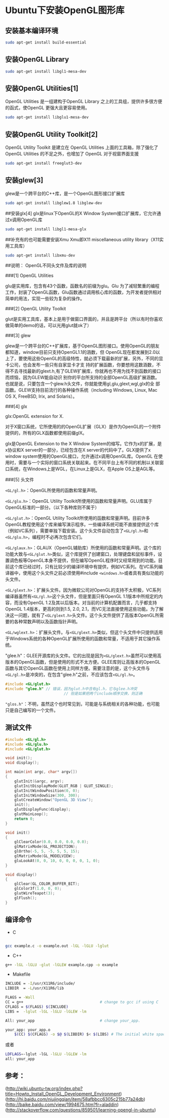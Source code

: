 # Ubuntu下安装OpenGL图形库


## 安装基本编译环境

```sh
sudo apt-get install build-essential
```

## 安装OpenGL Library

```sh
sudo apt-get install libgl1-mesa-dev
```

## 安装OpenGL Utilities[1]

OpenGL Utilities 是一组建构于OpenGL Library 之上的工具组，提供许多很方便的函式，使OpenGL 更强大且更容易使用。

```sh
sudo apt-get install libglu1-mesa-dev
```

## 安装OpenGL Utility Toolkit[2]


OpenGL Utility Toolkit 是建立在 OpenGL Utilities 上面的工具箱，除了强化了 OpenGL Utilities 的不足之外，也增加了 OpenGL 对于视窗界面支援

```sh
sudo apt-get install freeglut3-dev
```

## 安装glew[3]
glew是一个跨平台的C++库，是一个OpenGL图形接口扩展库

```sh
sudo apt-get install libglew1.8 libglew-dev
```

##安装glx[4]
glx是linux下OpenGL的X Window System接口扩展库，它允许通过x调用OpenGL库

```sh
sudo apt-get install libgl1-mesa-glx
```

##补充有的也可能需要安装Xmu
Xmu即X11 miscellaneous utility library（X11实用工具库）

```sh
sudo apt-get install libxmu-dev
```

##说明：
OpenGL不同头文件及库的说明

###[1] OpenGL Utilities

glu是实用库，包含有43个函数，函数名的前缀为glu。Glu 为了减轻繁重的编程工作，封装了OpenGL函数，Glu函数通过调用核心库的函数，为开发者提供相对简单的用法，实现一些较为复杂的操作。

###[2] OpenGL Utility Toolkit

glut是实用工具库，基本上是用于做窗口界面的，并且是跨平台（所以有时你喜欢做简单的demo的话，可以光用glut就ok了）

###[3] glew

glew是一个跨平台的C++扩展库，基于OpenGL图形接口。使用OpenGL的朋友都知道，window目前只支持OpenGL1.1的涵数，但 OpenGL现在都发展到2.0以上了，要使用这些OpenGL的高级特性，就必须下载最新的扩展，另外，不同的显卡公司，也会发布一些只有自家显卡才支 持的扩展函数，你要想用这数涵数，不得不去寻找最新的glext.h,有了GLEW扩展库，你就再也不用为找不到函数的接口而烦恼，因为GLEW能自动识 别你的平台所支持的全部OpenGL高级扩展涵数。也就是说，只要包含一个glew.h头文件，你就能使用gl,glu,glext,wgl,glx的全 部函数。GLEW支持目前流行的各种操作系统（including Windows, Linux, Mac OS X, FreeBSD, Irix, and Solaris）。

###[4] glx

glx:OpenGL extension for X.

对于X窗口系统，它所使用的的OpenGL扩展（GLX）是作为OpenGL的一个附件提供的，所有的GLX函数都使用前缀glX。

glx是OpenGL Extension to the X Window System的缩写。它作为x的扩展，是x协议和X server的一部分，已经包含在X server的代码中了。GLX提供了x window system使用的OpenGL接口，允许通过x调用OpenGL库。OpenGL 在使用时，需要与一个实际的窗口系统关联起来。在不同平台上有不同的机制以关联窗口系统，在Windows上是WGL，在Linux上是GLX，在Apple OS上是AGL等。

###[5] 头文件

`<GL/gl.h>`：OpenGL所使用的函数和常量声明。

`<GL/glu.h>`：OpenGL Utility Toolkit所使用的函数和常量声明。GLU库属于OpenGL标准的一部分。（以下各种库则不属于）

`<GL/glut.h>`：OpenGL Utility Toolkit所使用的函数和常量声明。目前许多OpenGL教程使用这个库来编写演示程序。一些编译系统可能不直接提供这个库（例如VC系列），需要单独下载安装。这个头文件自动包含了`<GL/gl.h>`和`<GL/glu.h>`，编程时不必再次包含它们。

`<GL/glaux.h>`：GLAUX（OpenGL辅助库）所使用的函数和常量声明。这个库的功能大致与`<GL/glut.h>`类似，这个库提供了创建窗口，处理键盘和鼠标事件，设置调色板等OpenGL本身不提供，但在编写OpenGL程序时又经常用到的功能。目前这个库已经过时，只有比较少的编译环境中有提供，例如VC系列。在VC系列编译器中，使用这个头文件之前必须使用#include `<windows.h>`或者具有类似功能的头文件。

`<GL/glext.h>`：扩展头文件。因为微软公司对OpenGL的支持不太积极，VC系列编译器虽然有`<GL/gl.h>`这个头文件，但是里面只有OpenGL 1.1版本中所规定的内容，而没有OpenGL 1.2及其以后版本。对当前的计算机配置而言，几乎都支持OpenGL 1.4版本，更高的则到1.5, 2.0, 2.1，而VC无法直接使用这些功能。为了解决这一问题，就有了`<GL/glext.h>`头文件。这个头文件提供了高版本OpenGL所需要的各种常数声明以及函数指针声明。

`<GL/wglext.h>`：扩展头文件。与`<GL/glext.h>`类似，但这个头文件中只提供适用于Windows系统的各种OpenGL扩展所使用的函数和常量，不适用于其它操作系统。

"glee.h"：GLEE开源库的头文件。它的出现是因为`<GL/glext.h>`虽然可以使用高版本的OpenGL函数，但是使用的形式不太方便。GLEE库则让高版本的OpenGL函数与其它OpenGL函数在使用上同样方便。需要注意的是，这个头文件与`<GL/gl.h>`是冲突的，在包含"glee.h"之前，不应该包含`<GL/gl.h>`。

```c
#include <GL/glut.h>
#include "glee.h" // 错误，因为glut.h中含有gl.h，它与glee.h冲突
                          // 但是如果把两个include顺序交换，则正确
```

`"glos.h"`：不明，虽然这个也时常见到，可能是与系统相关的各种功能，也可能只是自己编写的一个文件。


## 测试文件

```c
#include <GL/gl.h>
#include <GL/glu.h>
#include <GL/glut.h>

void init();
void display();

int main(int argc, char* argv[])
{
    glutInit(&argc, argv);
    glutInitDisplayMode(GLUT_RGB | GLUT_SINGLE);
    glutInitWindowPosition(0, 0);
    glutInitWindowSize(300, 300);
    glutCreateWindow("OpenGL 3D View");
    init();
    glutDisplayFunc(display);
    glutMainLoop();
    return 0;
}

void init()
{
    glClearColor(0.0, 0.0, 0.0, 0.0);
    glMatrixMode(GL_PROJECTION);
    glOrtho(-5, 5, -5, 5, 5, 15);
    glMatrixMode(GL_MODELVIEW);
    gluLookAt(0, 0, 10, 0, 0, 0, 0, 1, 0);
}

void display()
{
    glClear(GL_COLOR_BUFFER_BIT);
    glColor3f(1.0, 0, 0);
    glutWireTeapot(3);
    glFlush();
}
```

## 编译命令

- C

```sh

gcc example.c -o example.out -lGL -lGLU -lglut
```

- C++


```sh
g++ -lGL -lGLU -glut -lGLEW example.cpp -o example
```

- Makefile


```sh
INCLUDE = -I/usr/X11R6/include/
LIBDIR  = -L/usr/X11R6/lib

FLAGS = -Wall
CC = g++                                  # change to gcc if using C
CFLAGS = $(FLAGS) $(INCLUDE)
LIBS =  -lglut -lGL -lGLU -lGLEW -lm

All: your_app                             # change your_app.

your_app: your_app.o
    $(CC) $(CFLAGS) -o $@ $(LIBDIR) $< $(LIBS) # The initial white space is a tab
```
或者

```sh
LDFLAGS=-lglut -lGL -lGLU -lGLEW -lm
all: your_app
```

## 参考：
(http://wiki.ubuntu-tw.org/index.php?title=Howto_Install_OpenGL_Development_Environment)<br>
(http://hi.baidu.com/niujingqian/item/58afbbcc6305c215b77a24db)<br>
(http://baike.baidu.com/view/1994675.htm?fr=aladdin)<br>
(http://stackoverflow.com/questions/859501/learning-opengl-in-ubuntu)<br>